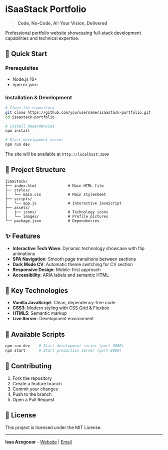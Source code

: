 # iSaaStack Portfolio

> **Code, No-Code, AI: Your Vision, Delivered**

Professional portfolio website showcasing full-stack development capabilities and technical expertise.

## 🚀 Quick Start

### Prerequisites
- Node.js 16+
- npm or yarn

### Installation & Development

```bash
# Clone the repository
git clone https://github.com/yourusername/isaastack-portfolio.git
cd isaastack-portfolio

# Install dependencies
npm install

# Start development server
npm run dev
```

The site will be available at `http://localhost:3000`

## 📁 Project Structure

```
iSaaStack/
├── index.html              # Main HTML file
├── styles/
│   └── main.css            # Main stylesheet
├── scripts/
│   └── app.js              # Interactive JavaScript
├── assets/
│   ├── icons/              # Technology icons
│   └── images/             # Profile pictures
└── package.json            # Dependencies
```

## ✨ Features

- **Interactive Tech Wave**: Dynamic technology showcase with flip animations
- **SPA Navigation**: Smooth page transitions between sections
- **Dark Mode CV**: Automatic theme switching for CV section
- **Responsive Design**: Mobile-first approach
- **Accessibility**: ARIA labels and semantic HTML

## 🎯 Key Technologies

- **Vanilla JavaScript**: Clean, dependency-free code
- **CSS3**: Modern styling with CSS Grid & Flexbox
- **HTML5**: Semantic markup
- **Live Server**: Development environment

## 📝 Available Scripts

```bash
npm run dev    # Start development server (port 3000)
npm start      # Start production server (port 8080)
```

## 🤝 Contributing

1. Fork the repository
2. Create a feature branch
3. Commit your changes
4. Push to the branch
5. Open a Pull Request

## 📄 License

This project is licensed under the MIT License.

---

**Issa Azegouar** - [Website](https://isaastack.com) | [Email](mailto:contact@isaastack.com) 